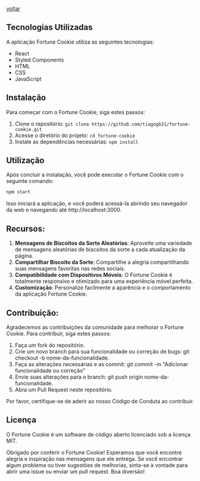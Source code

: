 [voltar](README.md)

## Tecnologias Utilizadas

A aplicação Fortune Cookie utiliza as seguintes tecnologias:

- React
- Styled Components
- HTML
- CSS
- JavaScript


## Instalação

Para começar com o Fortune Cookie, siga estes passos:

1. Clone o repositório: `git clone https://github.com/tiagogb21/fortune-cookie.git`
2. Acesse o diretório do projeto: `cd fortune-cookie`
3. Instale as dependências necessárias: `npm install`

## Utilização

Após concluir a instalação, você pode executar o Fortune Cookie com o seguinte comando:

```bash
npm start
```

Isso iniciará a aplicação, e você poderá acessá-la abrindo seu navegador da web e navegando até http://localhost:3000.

## Recursos:

<ol>
<li><strong>Mensagens de Biscoitos da Sorte Aleatórias</strong>: Aproveite uma variedade de mensagens aleatórias de biscoitos da sorte a cada atualização da página.</li>
<li><strong>Compartilhar Biscoito da Sorte</strong>: Compartilhe a alegria compartilhando suas mensagens favoritas nas redes sociais.</li>
<li><strong>Compatibilidade com Dispositivos Móveis</strong>: O Fortune Cookie é totalmente responsivo e otimizado para uma experiência móvel perfeita.</li>
<li><strong>Customização</strong>: Personalize facilmente a aparência e o comportamento da aplicação Fortune Cookie.</li>
</ol>

## Contribuição:

Agradecemos as contribuições da comunidade para melhorar o Fortune Cookie. Para contribuir, siga estes passos:

<ol>
<li>Faça um fork do repositório.</li>
<li>Crie um novo branch para sua funcionalidade ou correção de bugs: git checkout -b nome-da-funcionalidade.</li>
<li>Faça as alterações necessárias e as commit: git commit -m "Adicionar funcionalidade ou correção"</li>
<li>Envie suas alterações para o branch: git push origin nome-da-funcionalidade.</li>
<li>Abra um Pull Request neste repositório.</li>
</ol>

Por favor, certifique-se de aderir ao nosso Código de Conduta ao contribuir.

## Licença

O Fortune Cookie é um software de código aberto licenciado sob a licença MIT.

 Obrigado por conferir o Fortune Cookie! Esperamos que você encontre alegria e inspiração nas mensagens que ele entrega. Se você encontrar algum problema ou tiver sugestões de melhorias, sinta-se à vontade para abrir uma issue ou enviar um pull request. Boa diversão!